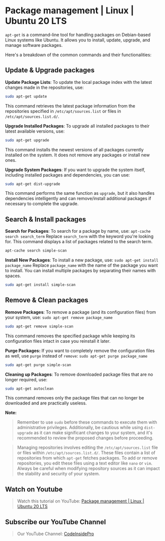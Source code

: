 # Package management | Linux | Ubuntu 20 LTS

`apt-get` is a command-line tool for handling packages on Debian-based Linux systems like Ubuntu. It allows you to install, update, upgrade, and manage software packages.

Here's a breakdown of the common commands and their functionalities:


## Update & Upgrade packages

**Update Package Lists**: 
To update the local package index with the latest changes made in the repositories, use:

```bash
sudo apt-get update
```
This command retrieves the latest package information from the repositories specified in `/etc/apt/sources.list` or files in `/etc/apt/sources.list.d/`.

**Upgrade Installed Packages**: 
To upgrade all installed packages to their latest available versions, use:

```bash
sudo apt-get upgrade
```
This command installs the newest versions of all packages currently installed on the system. It does not remove any packages or install new ones.

**Upgrade System Packages**: 
If you want to upgrade the system itself, including installed packages and dependencies, you can use:

```bash
sudo apt-get dist-upgrade
```
This command performs the same function as `upgrade`, but it also handles dependencies intelligently and can remove/install additional packages if necessary to complete the upgrade.


## Search & Install packages

**Search for Packages**: 
To search for a package by name, use: `apt-cache search search_term`
Replace `search_term` with the keyword you're looking for. This command displays a list of packages related to the search term.

```bash
apt-cache search simple-scan
```


**Install New Packages**: 
To install a new package, use: `sudo apt-get install package_name` 
Replace `package_name` with the name of the package you want to install. You can install multiple packages by separating their names with spaces.

```bash
sudo apt-get install simple-scan
```


## Remove & Clean packages

**Remove Packages**: 
To remove a package (and its configuration files) from your system, use: `sudo apt-get remove package_name`

```bash
sudo apt-get remove simple-scan
```
This command removes the specified package while keeping its configuration files intact in case you reinstall it later. 

**Purge Packages:**
If you want to completely remove the configuration files as well, use `purge` instead of `remove`: `sudo apt-get purge package_name`

```bash
sudo apt-get purge simple-scan
```

**Cleaning up Packages**: 
To remove downloaded package files that are no longer required, use:

```bash
sudo apt-get autoclean
```

This command removes only the package files that can no longer be downloaded and are practically useless.

**Note:**
>Remember to use `sudo` before these commands to execute them with administrative privileges. Additionally, be cautious while using `dist-upgrade` as it can make significant changes to your system, and it's recommended to review the proposed changes before proceeding.

>Managing repositories involves editing the `/etc/apt/sources.list` file or files within `/etc/apt/sources.list.d/`. These files contain a list of repositories from which `apt-get` fetches packages. To add or remove repositories, you edit these files using a text editor like `nano` or `vim`. Always be careful when modifying repository sources as it can impact the stability and security of your system.


## Watch on Youtube

> Watch this tutorial on YouTube: [Package management | Linux | Ubuntu 20 LTS](https://www.youtube.com/watch?v=GWpDScHaioE)

<!-- Add more videos as needed -->


## Subscribe our YouTube Channel

> Our YouTube Channel: [CodeInsidePro](https://www.youtube.com/@CodeInsidePro)



